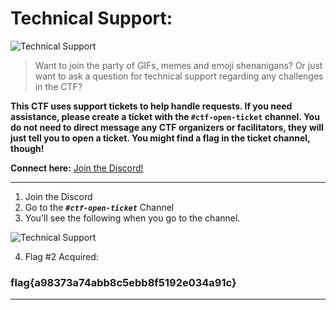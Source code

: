 # Technical Support:
![Technical Support](https://i.imgur.com/4xfpFJw.png)
> Want to join the party of GIFs, memes and emoji shenanigans? Or just want to ask a question for technical support regarding any challenges in the CTF?  
  
****This CTF uses support tickets to help handle requests. If you need assistance, please create a ticket with the `#ctf-open-ticket` channel. You do not need to direct message any CTF organizers or facilitators, they will just tell you to open a ticket. You might find a flag in the ticket channel, though!****

****Connect here:****
[Join the Discord!](https://huntress.ctf.games/discord)

-----

1. Join the Discord
2. Go to the ***`#ctf-open-ticket`*** Channel
3. You'll see the following when you go to the channel.

![Technical Support](https://i.imgur.com/fRVpBv2.png)

4. Flag #2 Acquired:

### flag{a98373a74abb8c5ebb8f5192e034a91c}

-----

